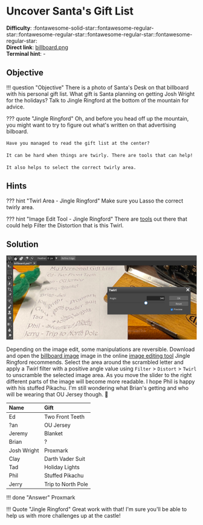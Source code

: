 # Uncover Santa's Gift List

**Difficulty**: :fontawesome-solid-star::fontawesome-regular-star::fontawesome-regular-star::fontawesome-regular-star::fontawesome-regular-star:<br/>
**Direct link**: [billboard.png](../artifacts/objectives/o1/billboard.png)<br/>
**Terminal hint**: -


## Objective

!!! question "Objective"
    There is a photo of Santa's Desk on that billboard with his personal gift list. What gift is Santa planning on getting Josh Wright for the holidays? Talk to Jingle Ringford at the bottom of the mountain for advice.

??? quote "Jingle Ringford"
    Oh, and before you head off up the mountain, you might want to try to figure out what's written on that advertising bilboard.

    Have you managed to read the gift list at the center?
    
    It can be hard when things are twirly. There are tools that can help!
    
    It also helps to select the correct twirly area.

## Hints

??? hint "Twirl Area - Jingle Ringford"
    Make sure you Lasso the correct twirly area.

??? hint "Image Edit Tool - Jingle Ringford"
    There are [tools](https://www.photopea.com/) out there that could help Filter the Distortion that is this Twirl.

## Solution

![Untwirl](../img/objectives/o1/untwirl.png)

Depending on the image edit, some manipulations are reversible. Download and open the [billboard image](../artifacts/objectives/o1/billboard.png) image in the online [image editing tool](https://www.photopea.com/) Jingle Ringford recommends. Select the area around the scrambled letter and apply a *Twirl* filter with a positive angle value using `Filter` > `Distort` > `Twirl` to unscramble the selected image area. As you move the slider to the right different parts of the image will become more readable. I hope Phil is happy with his stuffed Pikachu. I'm still wondering what Brian's getting and who will be wearing that OU Jersey though. :thinking:

| Name         | Gift               |
| :----------- | :----------------- |
| Ed           | Two Front Teeth    |
| ?an          | OU Jersey          |
| Jeremy       | Blanket            |
| Brian        | ?                  |
| Josh Wright  | Proxmark           |
| Clay         | Darth Vader Suit   |
| Tad          | Holiday Lights     |
| Phil         | Stuffed Pikachu    |
| Jerry        | Trip to North Pole |

!!! done "Answer"
    Proxmark

!!! Quote "Jingle Ringford"
    Great work with that! I'm sure you'll be able to help us with more challenges up at the castle!
